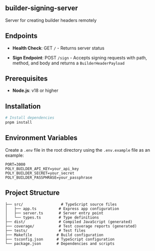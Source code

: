 ## builder-signing-server

Server for creating builder headers remotely

## Endpoints

- **Health Check**: GET `/` - Returns server status

- **Sign Endpoint**: POST `/sign` - Accepts signing requests with path, method, and body and returns a `BuilderHeaderPayload`

## Prerequisites

- **Node.js**: v18 or higher

## Installation

```bash
# Install dependencies
pnpm install
```


## Environment Variables

Create a `.env` file in the root directory using the `.env.example` file as an example:

```env
PORT=3000
POLY_BUILDER_API_KEY=your_api_key
POLY_BUILDER_SECRET=your_secret
POLY_BUILDER_PASSPHRASE=your_passphrase
```

## Project Structure

```
├── src/                 # TypeScript source files
│   ├── app.ts          # Express app configuration
│   ├── server.ts       # Server entry point
│   └── types.ts        # Type definitions
├── dist/               # Compiled JavaScript (generated)
├── coverage/           # Test coverage reports (generated)
├── tests/              # Test files
├── Makefile           # Build configuration
├── tsconfig.json      # TypeScript configuration
└── package.json       # Dependencies and scripts
```
